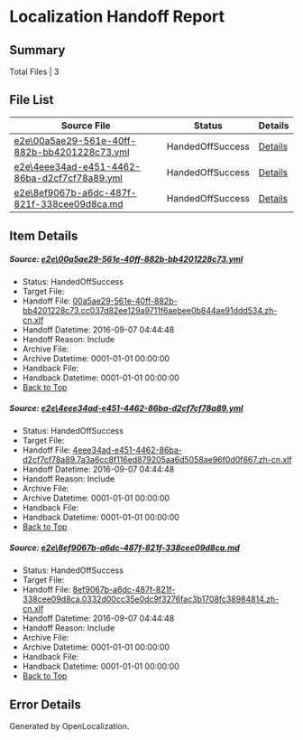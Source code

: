 # <a name='report-top'></a> Localization Handoff Report

## Summary
 Total Files | 3

## File List
 Source File | Status | Details 
 ----------- | ------ | ------- 
 [e2e\00a5ae29-561e-40ff-882b-bb4201228c73.yml](https://github.com/OpenLocalizationTestOrg/ol-test0/blob/89693992bb7fe6d3597da811ae74a63e6d235279/e2e/00a5ae29-561e-40ff-882b-bb4201228c73.yml) | HandedOffSuccess | [Details](#8c7ebba15a6c08f8d2dba2874d7dd333b70ee7bc1)
 [e2e\4eee34ad-e451-4462-86ba-d2cf7cf78a89.yml](https://github.com/OpenLocalizationTestOrg/ol-test0/blob/89693992bb7fe6d3597da811ae74a63e6d235279/e2e/4eee34ad-e451-4462-86ba-d2cf7cf78a89.yml) | HandedOffSuccess | [Details](#b49aa063d12ef3cf1aa2d9cf9f9bed331c9e43bf4)
 [e2e\8ef9067b-a6dc-487f-821f-338cee09d8ca.md](https://github.com/OpenLocalizationTestOrg/ol-test0/blob/89693992bb7fe6d3597da811ae74a63e6d235279/e2e/8ef9067b-a6dc-487f-821f-338cee09d8ca.md) | HandedOffSuccess | [Details](#782f5f931fb32b22438a81ef2c38e7ca518ba2825)

## Item Details
##### <a name='8c7ebba15a6c08f8d2dba2874d7dd333b70ee7bc1'></a> Source: [e2e\00a5ae29-561e-40ff-882b-bb4201228c73.yml](https://github.com/OpenLocalizationTestOrg/ol-test0/blob/89693992bb7fe6d3597da811ae74a63e6d235279/e2e/00a5ae29-561e-40ff-882b-bb4201228c73.yml)
* Status: HandedOffSuccess
* Target File: 
* Handoff File: [00a5ae29-561e-40ff-882b-bb4201228c73.cc037d82ee129a9711f6aebee0b844ae91ddd534.zh-cn.xlf](https://github.com/OpenLocalizationTestOrg/ol-test0-handoff/blob/dece3d3e68803079f5726e541b2431e65aba4c40/ol-handoff/OpenLocalizationTestOrg/ol-test0-zhcn/ci/ht/00a5ae29-561e-40ff-882b-bb4201228c73.cc037d82ee129a9711f6aebee0b844ae91ddd534.zh-cn.xlf)
* Handoff Datetime: 2016-09-07 04:44:48
* Handoff Reason: Include
* Archive File: 
* Archive Datetime: 0001-01-01 00:00:00
* Handback File: 
* Handback Datetime: 0001-01-01 00:00:00
* [Back to Top](#report-top)

##### <a name='b49aa063d12ef3cf1aa2d9cf9f9bed331c9e43bf4'></a> Source: [e2e\4eee34ad-e451-4462-86ba-d2cf7cf78a89.yml](https://github.com/OpenLocalizationTestOrg/ol-test0/blob/89693992bb7fe6d3597da811ae74a63e6d235279/e2e/4eee34ad-e451-4462-86ba-d2cf7cf78a89.yml)
* Status: HandedOffSuccess
* Target File: 
* Handoff File: [4eee34ad-e451-4462-86ba-d2cf7cf78a89.7a3a6cc8f116ed879205aa6d5058ae96f0d0f867.zh-cn.xlf](https://github.com/OpenLocalizationTestOrg/ol-test0-handoff/blob/dece3d3e68803079f5726e541b2431e65aba4c40/ol-handoff/OpenLocalizationTestOrg/ol-test0-zhcn/ci/ht/4eee34ad-e451-4462-86ba-d2cf7cf78a89.7a3a6cc8f116ed879205aa6d5058ae96f0d0f867.zh-cn.xlf)
* Handoff Datetime: 2016-09-07 04:44:48
* Handoff Reason: Include
* Archive File: 
* Archive Datetime: 0001-01-01 00:00:00
* Handback File: 
* Handback Datetime: 0001-01-01 00:00:00
* [Back to Top](#report-top)

##### <a name='782f5f931fb32b22438a81ef2c38e7ca518ba2825'></a> Source: [e2e\8ef9067b-a6dc-487f-821f-338cee09d8ca.md](https://github.com/OpenLocalizationTestOrg/ol-test0/blob/89693992bb7fe6d3597da811ae74a63e6d235279/e2e/8ef9067b-a6dc-487f-821f-338cee09d8ca.md)
* Status: HandedOffSuccess
* Target File: 
* Handoff File: [8ef9067b-a6dc-487f-821f-338cee09d8ca.0332d00cc35e0dc9f3276fac3b1708fc38984814.zh-cn.xlf](https://github.com/OpenLocalizationTestOrg/ol-test0-handoff/blob/dece3d3e68803079f5726e541b2431e65aba4c40/ol-handoff/OpenLocalizationTestOrg/ol-test0-zhcn/ci/ht/8ef9067b-a6dc-487f-821f-338cee09d8ca.0332d00cc35e0dc9f3276fac3b1708fc38984814.zh-cn.xlf)
* Handoff Datetime: 2016-09-07 04:44:48
* Handoff Reason: Include
* Archive File: 
* Archive Datetime: 0001-01-01 00:00:00
* Handback File: 
* Handback Datetime: 0001-01-01 00:00:00
* [Back to Top](#report-top)


## Error Details

Generated by OpenLocalization.
